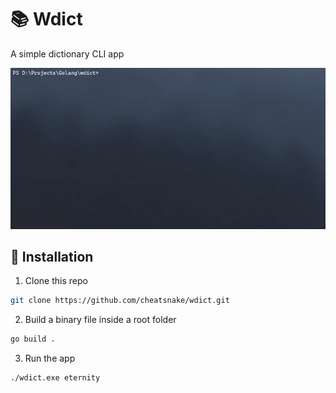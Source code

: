 # 📚 Wdict

A simple dictionary CLI app

<p align="left"><img src="./assets/demo.gif" alt="Demo"/></p>

## 🔧 Installation

1. Clone this repo

```sh
git clone https://github.com/cheatsnake/wdict.git
```

2. Build a binary file inside a root folder

```sh
go build .
```

3. Run the app

```sh
./wdict.exe eternity
```

